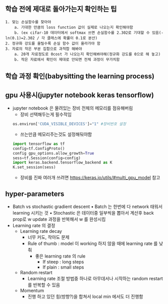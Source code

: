 ## 학습 전에 제대로 돌아가는지 확인하는 팁
	1. 맞는 손실함수를 찾아야
		a. 기대한 만큼의 loss function 값이 실제로 나오는지 확인해야함
		b. (ex cifar-10 데이터에서 softmax 쓰면 손실함수를 2.302로 기대할 수 있음(-ln(0.1)=2.302 / 각 클래스에 확률이 0.1로 분산)
	2. 정규화 강도를 올릴수록 손실 함수 값이 올라가야 함
	3. 자료의 작은 부분 집합으로 과적합 해봐야
		a. 20개 자료정도로 0cost 가 나오는지 확인해봐야해(정규화 강도를 0으로 해 놓고)
		b. 작은 자료에서 확인이 제대로 안되면 전체 과정이 무가치함
## 학습 과정 확인(babysitting the learning process)

## gpu 사용시(jupyter notebook keras tensorflow)
* jupyter notebook 은 물려있는 장비 전체의 메모리를 점유해버림
   * 장비 선택해두는게 필수적임
   ```python
   os.environ['CUDA_VISIBLE_DEVICES']="1" #장비번호 설정
   ```
   * 쓰는만큼 메모리주는것도 설정해둬야함
   ``` python
   import tensorflow as tf
   config=tf.ConfigProto()
   config gpu_options.allow_growth=True
   sess=tf.Session(config=config)
   import keras.backend.tensorflow_backend as K
   K.set_session(sess)
   ```
   * 장비를 진짜 여러개 쓰려면
   https://keras.io/utils/#multi_gpu_model 참고
   
## hyper-parameters
* Batch vs stochastic gradient descent
	• Batch 는 한번에 다 network 태워서 learning 시키는 것
	• Stochastic 은 데이터중 일부씩을 뽑아서 계산후 back prop로 w update 과정을 반복해서 w 를 완성시킴
* Learning rate 의 결정
	* Learning rate decay
		* 너무 커도, 작아도 문제
		* Rule of thumb : model 이 working 하지 않을 때에 learning rate 를 낮춰
			* 좋은   learning rate 의 rule
				* If steep : long steps
				* If plain : small steps
	* Random restart
		* Learning rate 조절 방법중 하나로 아무데서나 시작하는 random restart 를 반복할 수 있음
	* Momentum
		* 진행 하고 있던 힘(방향?)을 합쳐서 local min 에서도 더 진행함
